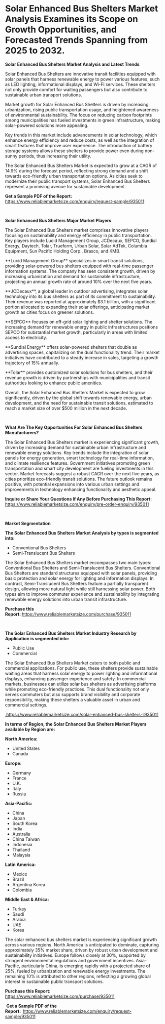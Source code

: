 <p><h1>Solar Enhanced Bus Shelters Market Analysis Examines its Scope on Growth Opportunities, and Forecasted Trends Spanning from 2025 to 2032.</h1></p><p><strong>Solar Enhanced Bus Shelters Market Analysis and Latest Trends</strong></p>
<p><p>Solar Enhanced Bus Shelters are innovative transit facilities equipped with solar panels that harness renewable energy to power various features, such as LED lighting, informational displays, and Wi-Fi services. These shelters not only provide comfort for waiting passengers but also contribute to sustainable urban transport solutions. </p><p>Market growth for Solar Enhanced Bus Shelters is driven by increasing urbanization, rising public transportation usage, and heightened awareness of environmental sustainability. The focus on reducing carbon footprints among municipalities has fueled investments in green infrastructure, making solar-powered solutions more appealing. </p><p>Key trends in this market include advancements in solar technology, which enhance energy efficiency and reduce costs, as well as the integration of smart features that improve user experience. The introduction of battery storage systems allows these shelters to provide power even during non-sunny periods, thus increasing their utility.</p><p>The Solar Enhanced Bus Shelters Market is expected to grow at a CAGR of 14.9% during the forecast period, reflecting strong demand and a shift towards eco-friendly urban transportation options. As cities seek to modernize their public transport systems, Solar Enhanced Bus Shelters represent a promising avenue for sustainable development.</p></p>
<p><strong>Get a Sample PDF of the Report:&nbsp;</strong> <a href="https://www.reliablemarketsize.com/enquiry/request-sample/935011?utm_campaign=3260&utm_medium=2&utm_source=Github&utm_content=ia&utm_term=18042025&utm_id=solar-enhanced-bus-shelters">https://www.reliablemarketsize.com/enquiry/request-sample/935011</a></p>
<p>&nbsp;</p>
<p><strong>Solar Enhanced Bus Shelters Major Market Players</strong></p>
<p><p>The Solar Enhanced Bus Shelters market comprises innovative players focusing on sustainability and energy efficiency in public transportation. Key players include Lucid Management Group, JCDecaux, SEPCO, Sundial Energy, Daytech, Tolar, Trueform, Urban Solar, Solar AdTek, Columbia Equipment, Sun Pacific Holding Corp., Brasco, and KMB.</p><p>**Lucid Management Group** specializes in smart transit solutions, providing solar-powered bus shelters equipped with real-time passenger information systems. The company has seen consistent growth, driven by increasing urbanization and demand for sustainable infrastructure, projecting an annual growth rate of around 10% over the next five years.</p><p>**JCDecaux**, a global leader in outdoor advertising, integrates solar technology into its bus shelters as part of its commitment to sustainability. Their revenue was reported at approximately $3.1 billion, with a significant portion allocated to expanding their solar offerings, anticipating market growth as cities focus on greener solutions.</p><p>**SEPCO** focuses on off-grid solar lighting and shelter solutions. The increasing demand for renewable energy in public infrastructures positions SEPCO for substantial market growth, particularly in areas with limited access to electricity.</p><p>**Sundial Energy** offers solar-powered shelters that double as advertising spaces, capitalizing on the dual functionality trend. Their market initiatives have contributed to a steady increase in sales, targeting a growth trajectory of 15% annually.</p><p>**Tolar** provides customized solar solutions for bus shelters, and their revenue growth is driven by partnerships with municipalities and transit authorities looking to enhance public amenities. </p><p>Overall, the Solar Enhanced Bus Shelters Market is expected to grow significantly, driven by the global shift towards renewable energy, urban development, and the need for sustainable transit solutions, estimated to reach a market size of over $500 million in the next decade.</p></p>
<p>&nbsp;</p>
<p><strong>What Are The Key Opportunities For Solar Enhanced Bus Shelters Manufacturers?</strong></p>
<p><p>The Solar Enhanced Bus Shelters market is experiencing significant growth, driven by increasing demand for sustainable urban infrastructure and renewable energy solutions. Key trends include the integration of solar panels for energy generation, smart technology for real-time information, and climate resilience features. Government initiatives promoting green transportation and smart city development are fueling investments in this sector. Market forecasts suggest a robust CAGR over the next five years, as cities prioritize eco-friendly transit solutions. The future outlook remains positive, with potential expansions into various urban settings and improvements in technology enhancing functionality and aesthetic appeal.</p></p>
<p><strong>Inquire or Share Your Questions If Any Before Purchasing This Report:</strong> <a href="https://www.reliablemarketsize.com/enquiry/pre-order-enquiry/935011?utm_campaign=3260&utm_medium=2&utm_source=Github&utm_content=ia&utm_term=18042025&utm_id=solar-enhanced-bus-shelters">https://www.reliablemarketsize.com/enquiry/pre-order-enquiry/935011</a></p>
<p>&nbsp;</p>
<p><strong>Market Segmentation</strong></p>
<p><strong>The Solar Enhanced Bus Shelters Market Analysis by types is segmented into:</strong></p>
<p><ul><li>Conventional Bus Shelters</li><li>Semi-Translucent Bus Shelters</li></ul></p>
<p><p>The Solar Enhanced Bus Shelters market encompasses two main types: Conventional Bus Shelters and Semi-Translucent Bus Shelters. Conventional Bus Shelters are standard structures equipped with solar panels, providing basic protection and solar energy for lighting and information displays. In contrast, Semi-Translucent Bus Shelters feature a partially transparent design, allowing more natural light while still harnessing solar power. Both types aim to improve commuter experience and sustainability by integrating renewable energy solutions into urban transit infrastructure.</p></p>
<p><strong>Purchase this Report:&nbsp;</strong><a href="https://www.reliablemarketsize.com/purchase/935011?utm_campaign=3260&utm_medium=2&utm_source=Github&utm_content=ia&utm_term=18042025&utm_id=solar-enhanced-bus-shelters">https://www.reliablemarketsize.com/purchase/935011</a></p>
<p>&nbsp;</p>
<p><strong>The Solar Enhanced Bus Shelters Market Industry Research by Application is segmented into:</strong></p>
<p><ul><li>Public Use</li><li>Commercial</li></ul></p>
<p><p>The Solar Enhanced Bus Shelters Market caters to both public and commercial applications. For public use, these shelters provide sustainable waiting areas that harness solar energy to power lighting and informational displays, enhancing passenger experience and safety. In commercial markets, businesses can utilize solar bus shelters as advertising platforms while promoting eco-friendly practices. This dual functionality not only serves commuters but also supports brand visibility and corporate responsibility, making these shelters a valuable asset in urban and commercial settings.</p></p>
<p><a href="https://www.reliablemarketsize.com/solar-enhanced-bus-shelters-r935011?utm_campaign=3260&utm_medium=2&utm_source=Github&utm_content=ia&utm_term=18042025&utm_id=solar-enhanced-bus-shelters">&nbsp;https://www.reliablemarketsize.com/solar-enhanced-bus-shelters-r935011</a></p>
<p><strong>In terms of Region, the Solar Enhanced Bus Shelters Market Players available by Region are:</strong></p>
<p>
    <p> <strong> North America: </strong>
        <ul>
            <li>United States</li>
            <li>Canada</li>
        </ul>
        </p> 
    <p> <strong> Europe: </strong>
        <ul>
            <li>Germany</li>
            <li>France</li>
            <li>U.K.</li>
            <li>Italy</li>
            <li>Russia</li>
        </ul>
        </p> 
    <p> <strong> Asia-Pacific: </strong>
        <ul>
            <li>China</li>
            <li>Japan</li>
            <li>South Korea</li>
            <li>India</li>
            <li>Australia</li>
            <li>China Taiwan</li>
            <li>Indonesia</li>
            <li>Thailand</li>
            <li>Malaysia</li>
        </ul>
        </p> 
    <p> <strong> Latin America: </strong>
        <ul>
            <li>Mexico</li>
            <li>Brazil</li>
            <li>Argentina Korea</li>
            <li>Colombia</li>
        </ul>
        </p> 
    <p> <strong> Middle East & Africa: </strong>
        <ul>
            <li>Turkey</li>
            <li>Saudi</li>
            <li>Arabia</li>
            <li>UAE</li>
            <li>Korea</li>
        </ul>
    </p>
    </p>
<p><p>The solar enhanced bus shelters market is experiencing significant growth across various regions. North America is anticipated to dominate, capturing approximately 35% market share, driven by robust urban development and sustainability initiatives. Europe follows closely at 30%, supported by stringent environmental regulations and government incentives. Asia-Pacific, particularly China, is emerging rapidly with a projected share of 25%, fueled by urbanization and renewable energy investments. The remaining 10% is attributed to other regions, reflecting a growing global interest in sustainable public transport solutions.</p></p>
<p><strong>Purchase this Report: </strong><a href="https://www.reliablemarketsize.com/purchase/935011?utm_campaign=3260&utm_medium=2&utm_source=Github&utm_content=ia&utm_term=18042025&utm_id=solar-enhanced-bus-shelters">https://www.reliablemarketsize.com/purchase/935011</a></p>
<p>&nbsp;<strong>Get a Sample PDF of the Report:&nbsp;&nbsp;</strong><a href="https://www.reliablemarketsize.com/enquiry/request-sample/935011?utm_campaign=3260&utm_medium=2&utm_source=Github&utm_content=ia&utm_term=18042025&utm_id=solar-enhanced-bus-shelters">https://www.reliablemarketsize.com/enquiry/request-sample/935011</a></p>
<p><strong></strong></p>
<p><p></p><p></p><p></p></p>